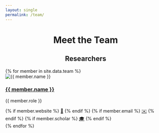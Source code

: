 ```yaml
---
layout: single
permalink: /team/
---
```


<h1 style="text-align:center;">Meet the Team</h1>
<h2 style="text-align:center;">Researchers</h2>

<div class="team-grid">
{% for member in site.data.team %}
  <div class="team-member">
    <img src="{{ member.photo }}" alt="{{ member.name }}">
    <h3><a href="/team/{{ member.id }}/">{{ member.name }}</a></h3>
    <p>{{ member.role }}</p>
    <div class="team-links">
      {% if member.website %}
        <a href="{{ member.website }}">🔗</a>
      {% endif %}
      {% if member.email %}
        <a href="mailto:{{ member.email }}">✉️</a>
      {% endif %}
      {% if member.scholar %}
        <a href="{{ member.scholar }}">🎓</a>
      {% endif %}
    </div>
  </div>
{% endfor %}
</div>
